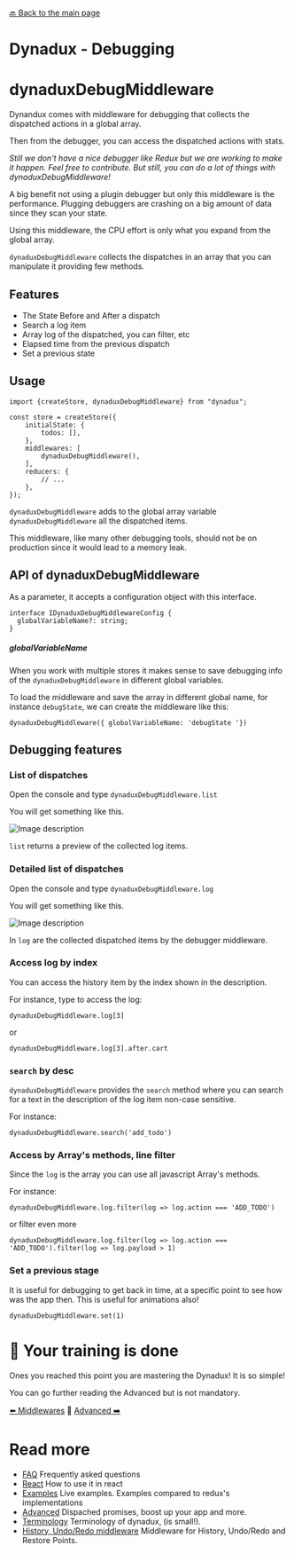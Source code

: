 [🔙 Back to the main page](../README.md)

# Dynadux - Debugging

# dynaduxDebugMiddleware

Dynandux comes with middleware for debugging that collects the dispatched actions in a global array.

Then from the debugger, you can access the dispatched actions with stats. 

_Still we don't have a nice debugger like Redux but we are working to make it happen. Feel free to contribute. But still, you can do a lot of things with dynaduxDebugMiddleware!_

A big benefit not using a plugin debugger but only this middleware is the performance.
Plugging debuggers are crashing on a big amount of data since they scan your state.

Using this middleware, the CPU effort is only what you expand from the global array. 

`dynaduxDebugMiddleware` collects the dispatches in an array that you can manipulate it providing few methods.

## Features

- The State Before and After a dispatch
- Search a log item
- Array log of the dispatched, you can filter, etc
- Elapsed time from the previous dispatch
- Set a previous state

## Usage

```
import {createStore, dynaduxDebugMiddleware} from "dynadux";

const store = createStore({
    initialState: {
        todos: [],
    },
    middlewares: [
        dynaduxDebugMiddleware(),
    ],
    reducers: {
        // ...
    },
});

```

`dynaduxDebugMiddleware` adds to the global array variable `dynaduxDebugMiddleware` all the dispatched items.

This middleware, like many other debugging tools, should not be on production since it would lead to a memory leak.

## API of dynaduxDebugMiddleware

As a parameter, it accepts a configuration object with this interface.

```
interface IDynaduxDebugMiddlewareConfig {
  globalVariableName?: string;
}
```

##### globalVariableName

When you work with multiple stores it makes sense to save debugging info of the `dynaduxDebugMiddleware` in different global variables.

To load the middleware and save the array in different global name, for instance `debugState`, we can create the middleware like this:

`dynaduxDebugMiddleware({ globalVariableName: 'debugState '})`

## Debugging features

### List of dispatches

Open the console and type `dynaduxDebugMiddleware.list`

You will get something like this.

![Image description](assets/pending.png)

`list` returns a preview of the collected log items.

### Detailed list of dispatches

Open the console and type `dynaduxDebugMiddleware.log`

You will get something like this.

![Image description](assets/pending.png)

In `log` are the collected dispatched items by the debugger middleware.

### Access log by index

You can access the history item by the index shown in the description.

For instance, type to access the log:

`dynaduxDebugMiddleware.log[3]` 

or 

`dynaduxDebugMiddleware.log[3].after.cart`

### `search` by desc

`dynaduxDebugMiddleware` provides the `search` method where you can search for a text in the description of the log item non-case sensitive.

For instance:

`dynaduxDebugMiddleware.search('add_todo')`

### Access by Array's methods, line filter

Since the `log` is the array you can use all javascript Array's methods.

For instance: 

`dynaduxDebugMiddleware.log.filter(log => log.action === 'ADD_TODO')`

or filter even more

`dynaduxDebugMiddleware.log.filter(log => log.action === 'ADD_TODO').filter(log => log.payload > 1)`

### Set a previous stage

It is useful for debugging to get back in time, at a specific point to see how was the app then. This is useful for animations also!

`dynaduxDebugMiddleware.set(1)`

# 🎉 Your training is done

Ones you reached this point you are mastering the Dynadux! It is so simple!

You can go further reading the Advanced but is not mandatory.

[⬅️ Middlewares](./Middlewares.md) 🔶 [Advanced ➡️](./Advanced.md) 

# Read more 

- [FAQ](./FAQ.md) Frequently asked questions
- [React](./React.md) How to use it in react
- [Examples](./Examples.md) Live examples. Examples compared to redux's implementations
- [Advanced](./Advanced.md) Dispached promises, boost up your app and more.
- [Terminology](./Terminology.md) Terminology of dynadux, (is small!).
- [History, Undo/Redo middleware](https://github.com/aneldev/dynadux-history-middleware) Middleware for History, Undo/Redo and Restore Points.
